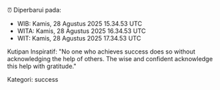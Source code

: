 ⏰ Diperbarui pada:
- WIB: Kamis, 28 Agustus 2025 15.34.53 UTC
- WITA: Kamis, 28 Agustus 2025 16.34.53 UTC
- WIT: Kamis, 28 Agustus 2025 17.34.53 UTC

Kutipan Inspiratif:
"No one who achieves success does so without acknowledging the help of others. The wise and confident acknowledge this help with gratitude."


Kategori: success

